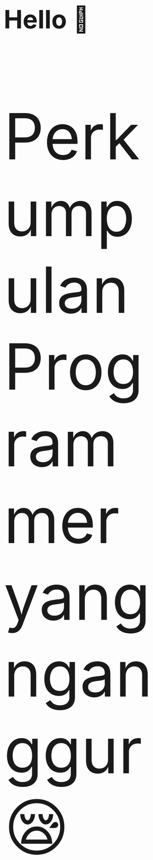 <h1 style="font-size:80px;">Hello 👋 </h1>
<p style="font-size: 200px;">Perkumpulan Programmer yang nganggur 😪</p>



